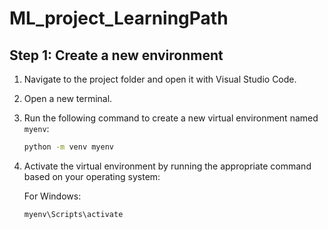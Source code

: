# ML_project_LearningPath

## Step 1: Create a new environment

1. Navigate to the project folder and open it with Visual Studio Code.
2. Open a new terminal.
3. Run the following command to create a new virtual environment named `myenv`:

    ```bash
    python -m venv myenv
    ```

4. Activate the virtual environment by running the appropriate command based on your operating system:

    For Windows:
    ```bash
    myenv\Scripts\activate
    ```
